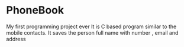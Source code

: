 # PhoneBook
My first programming project ever
It is C based program similar to the mobile contacts.
It saves the person full name with number , email and address
